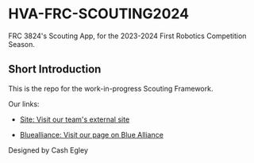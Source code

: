 # HVA-FRC-SCOUTING2024

FRC 3824's Scouting App, for the 2023-2024 First Robotics Competition Season.

## Short Introduction

This is the repo for the work-in-progress Scouting Framework.

Our links:

- [Site: Visit our team's external site](https://rohawktics.org/home/)

- [Bluealliance: Visit our page on Blue Alliance](https://www.thebluealliance.com/team/3824)

Designed by Cash Egley
